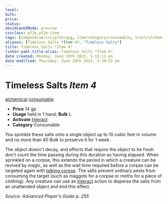 ```yaml
---
level:
bulk:
price:
status:
obsidianUIMode: preview
cssclass: pf2e,pf2e-item
tags: [compendium/src/pf2e/apg, item/category/consumable, trait/alchemical, trait/consumable]
aliases: [Timeless Salts *Item 4*, "Timeless Salts"]
title: Timeless Salts *Item 4*
linter-yaml-title-alias: Timeless Salts *Item 4*
date created: Monday, June 19th 2023, 5:15:11 pm
date modified: Thursday, June 29th 2023, 5:30:25 pm
---
```


# Timeless Salts *Item 4*

[alchemical](rules/traits/alchemical.md) [consumable](rules/traits/consumable.md)  

- **Price** 14 gp
- **Usage** held in 1 hand; **Bulk** L
- **Activate** [Interact](rules/actions/interact.md)
- **Category** Consumable

You sprinkle these salts onto a single object up to 10 cubic feet in volume and no more than 40 Bulk to preserve it for 1 week.

The object doesn't decay, and effects that require the object to be fresh don't count the time passing during this duration as having elapsed. When sprinkled on a corpse, this extends the period in which a creature can be revived by magic, as well as the wait time required before a corpse can be targeted again with [talking corpse](compendium/spells/talking-corpse.md). The salts prevent ordinary pests from consuming the target (such as maggots for a corpse or moths for a piece of clothing). Any creature can use an [Interact](rules/actions/interact.md) action to disperse the salts from an unattended object and end this effect.

*Source: Advanced Player's Guide p. 255*

